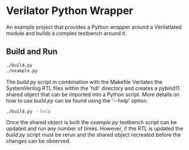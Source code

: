 # Verilator Python Wrapper

An example project that provides a Python wrapper around a Verilatlated module
and builds a complex testbench around it.

## Build and Run

```bash
./build.py
./example.py
```

The *build.py* script in combination with the Makefile Verilates the
SystemVerilog RTL files within the 'hdl' directory and creates a pybind11
shared object that can be imported into a Python script. More details on how to
use *build.py* can be found using the '--help' option.

```bash
./build.py --help
```

Once the shared object is built the *example.py* testbench script can be
updated and run any number of times. However, if the RTL is updated the
*build.py* script must be rerun and the shared object recreated before the
changes can be observed.
